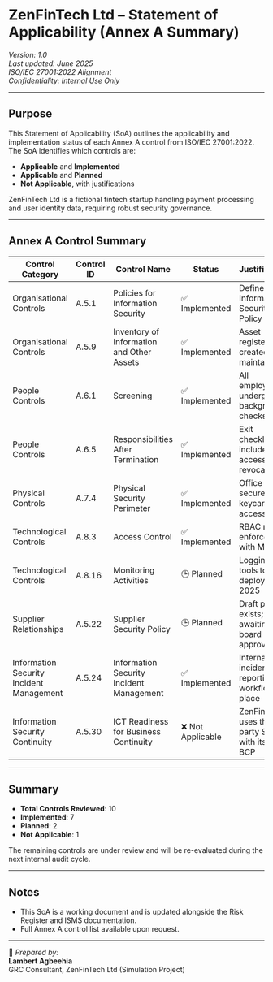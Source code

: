 # ZenFinTech Ltd – Statement of Applicability (Annex A Summary)  
_Version: 1.0_  
_Last updated: June 2025_  
_ISO/IEC 27001:2022 Alignment_  
_Confidentiality: Internal Use Only_

---

## Purpose

This Statement of Applicability (SoA) outlines the applicability and implementation status of each Annex A control from ISO/IEC 27001:2022. The SoA identifies which controls are:
- **Applicable** and **Implemented**
- **Applicable** and **Planned**
- **Not Applicable**, with justifications

ZenFinTech Ltd is a fictional fintech startup handling payment processing and user identity data, requiring robust security governance.

---

## Annex A Control Summary

| Control Category | Control ID | Control Name | Status | Justification |
|------------------|------------|--------------|--------|----------------|
| Organisational Controls | A.5.1 | Policies for Information Security | ✅ Implemented | Defined in Information Security Policy |
| Organisational Controls | A.5.9 | Inventory of Information and Other Assets | ✅ Implemented | Asset register created and maintained |
| People Controls | A.6.1 | Screening | ✅ Implemented | All employees undergo background checks |
| People Controls | A.6.5 | Responsibilities After Termination | ✅ Implemented | Exit checklist includes access revocation |
| Physical Controls | A.7.4 | Physical Security Perimeter | ✅ Implemented | Office secured with keycard access |
| Technological Controls | A.8.3 | Access Control | ✅ Implemented | RBAC model enforced with MFA |
| Technological Controls | A.8.16 | Monitoring Activities | 🕒 Planned | Logging tools to be deployed Q3 2025 |
| Supplier Relationships | A.5.22 | Supplier Security Policy | 🕒 Planned | Draft policy exists; awaiting board approval |
| Information Security Incident Management | A.5.24 | Information Security Incident Management | ✅ Implemented | Internal incident reporting workflow in place |
| Information Security Continuity | A.5.30 | ICT Readiness for Business Continuity | ❌ Not Applicable | ZenFinTech uses third-party SaaS with its own BCP |

---

## Summary

- **Total Controls Reviewed**: 10  
- **Implemented**: 7  
- **Planned**: 2  
- **Not Applicable**: 1

The remaining controls are under review and will be re-evaluated during the next internal audit cycle.

---

## Notes

- This SoA is a working document and is updated alongside the Risk Register and ISMS documentation.
- Full Annex A control list available upon request.

---

📌 _Prepared by:_  
**Lambert Agbeehia**  
GRC Consultant, ZenFinTech Ltd (Simulation Project)  
